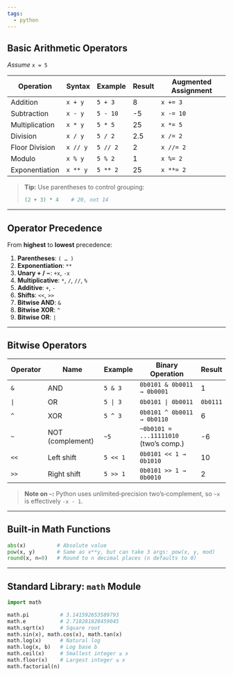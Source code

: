 ```yaml
---
tags:
  - python
---
```

## Basic Arithmetic Operators
_Assume_ `x = 5`

| Operation      | Syntax   | Example  | Result | Augmented Assignment |
| -------------- | -------- | -------- | ------ | -------------------- |
| Addition       | `x + y`  | `5 + 3`  | 8      | `x += 3`             |
| Subtraction    | `x - y`  | `5 - 10` | -5     | `x -= 10`            |
| Multiplication | `x * y`  | `5 * 5`  | 25     | `x *= 5`             |
| Division       | `x / y`  | `5 / 2`  | 2.5    | `x /= 2`             |
| Floor Division | `x // y` | `5 // 2` | 2      | `x //= 2`            |
| Modulo         | `x % y`  | `5 % 2`  | 1      | `x %= 2`             |
| Exponentiation | `x ** y` | `5 ** 2` | 25     | `x **= 2`            |

> **Tip:** Use parentheses to control grouping:
>
> ```python
> (2 + 3) * 4    # 20, not 14
> ```

---
## Operator Precedence

From **highest** to **lowest** precedence:
1. **Parentheses**: `( … )`
2. **Exponentiation**: `**`
3. **Unary + / −**: `+x`, `-x`
4. **Multiplicative**: `*`, `/`, `//`, `%`
5. **Additive**: `+`, `-`
6. **Shifts**: `<<`, `>>`
7. **Bitwise AND**: `&`
8. **Bitwise XOR**: `^`
9. **Bitwise OR**: `|`

---

## Bitwise Operators

| Operator | Name             | Example  | Binary Operation                      | Result   |
| -------- | ---------------- | -------- | ------------------------------------- | -------- |
| `&`      | AND              | `5 & 3`  | `0b0101 & 0b0011 → 0b0001`            | 1        |
| `\|`     | OR               | `5 \| 3` | `0b0101 \| 0b0011`                    | `0b0111` |
| `^`      | XOR              | `5 ^ 3`  | `0b0101 ^ 0b0011 → 0b0110`            | 6        |
| `~`      | NOT (complement) | `~5`     | `~0b0101 = ...11111010` (two’s comp.) | -6       |
| `<<`     | Left shift       | `5 << 1` | `0b0101 << 1 → 0b1010`                | 10       |
| `>>`     | Right shift      | `5 >> 1` | `0b0101 >> 1 → 0b0010`                | 2        |

> **Note on `~`:** Python uses unlimited‑precision two’s‑complement, so `~x` is effectively `-x - 1`.

---

## Built‑in Math Functions

```python
abs(x)          # Absolute value
pow(x, y)       # Same as x**y, but can take 3 args: pow(x, y, mod)
round(x, n=0)   # Round to n decimal places (n defaults to 0)
```

---

## Standard Library: `math` Module

```python
import math

math.pi          # 3.141592653589793
math.e           # 2.718281828459045
math.sqrt(x)     # Square root
math.sin(x), math.cos(x), math.tan(x)
math.log(x)      # Natural log
math.log(x, b)   # Log base b
math.ceil(x)     # Smallest integer ≥ x
math.floor(x)    # Largest integer ≤ x
math.factorial(n)
```
